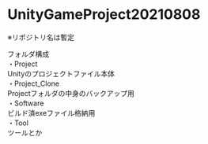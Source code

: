 # UnityGameProject20210808

※リポジトリ名は暫定  

フォルダ構成  
・Project  
Unityのプロジェクトファイル本体  
・Project_Clone  
Projectフォルダの中身のバックアップ用  
・Software  
ビルド済exeファイル格納用  
・Tool  
ツールとか  

